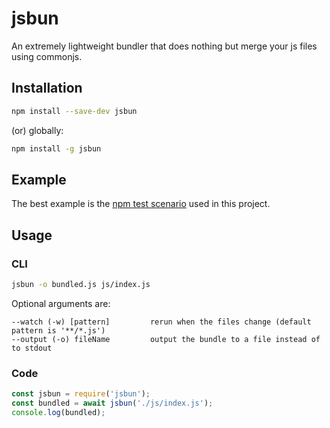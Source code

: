 # jsbun
An extremely lightweight bundler that does nothing but merge your js files using commonjs.

## Installation
```bash
npm install --save-dev jsbun
```

(or) globally:
```bash
npm install -g jsbun
```

## Example
The best example is the [npm test scenario](test/scenarios/npm) used in this project.

## Usage
### CLI
```bash
jsbun -o bundled.js js/index.js
```

Optional arguments are:

```text
--watch (-w) [pattern]         rerun when the files change (default pattern is '**/*.js')
--output (-o) fileName         output the bundle to a file instead of to stdout
```

### Code
```javascript
const jsbun = require('jsbun');
const bundled = await jsbun('./js/index.js');
console.log(bundled);
```
